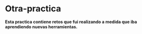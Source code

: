# Otra-practica
<strong>Esta practica contiene retos que fui realizando a medida que iba aprendiendo nuevas herramientas.</strong>
